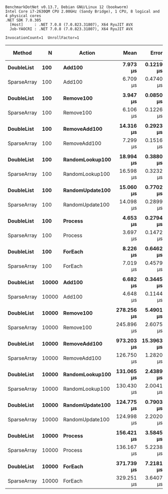 ```

BenchmarkDotNet v0.13.7, Debian GNU/Linux 12 (bookworm)
Intel Core i7-2630QM CPU 2.00GHz (Sandy Bridge), 1 CPU, 8 logical and 4 physical cores
.NET SDK 7.0.305
  [Host]     : .NET 7.0.8 (7.0.823.31807), X64 RyuJIT AVX
  Job-YAOCRI : .NET 7.0.8 (7.0.823.31807), X64 RyuJIT AVX

InvocationCount=1  UnrollFactor=1  

```
|      Method |     N |          Action |       Mean |      Error |     StdDev |     Median | Ratio | RatioSD | Allocated | Alloc Ratio |
|------------ |------ |---------------- |-----------:|-----------:|-----------:|-----------:|------:|--------:|----------:|------------:|
|  **DoubleList** |   **100** |          **Add100** |   **7.973 μs** |  **0.1219 μs** |  **0.1018 μs** |   **7.937 μs** |  **1.00** |    **0.00** |     **936 B** |        **1.00** |
| SparseArray |   100 |          Add100 |   6.709 μs |  0.4740 μs |  1.3601 μs |   7.085 μs |  0.93 |    0.06 |     936 B |        1.00 |
|             |       |                 |            |            |            |            |       |         |           |             |
|  **DoubleList** |   **100** |       **Remove100** |   **3.947 μs** |  **0.0850 μs** |  **0.1191 μs** |   **3.929 μs** |  **1.00** |    **0.00** |     **936 B** |        **1.00** |
| SparseArray |   100 |       Remove100 |   6.106 μs |  0.1226 μs |  0.1087 μs |   6.119 μs |  1.54 |    0.05 |     936 B |        1.00 |
|             |       |                 |            |            |            |            |       |         |           |             |
|  **DoubleList** |   **100** |    **RemoveAdd100** |  **14.316 μs** |  **0.2923 μs** |  **0.2591 μs** |  **14.303 μs** |  **1.00** |    **0.00** |     **936 B** |        **1.00** |
| SparseArray |   100 |    RemoveAdd100 |   7.299 μs |  0.1516 μs |  0.2734 μs |   7.245 μs |  0.50 |    0.02 |     936 B |        1.00 |
|             |       |                 |            |            |            |            |       |         |           |             |
|  **DoubleList** |   **100** | **RandomLookup100** |  **18.994 μs** |  **0.3880 μs** |  **0.7192 μs** |  **18.815 μs** |  **1.00** |    **0.00** |     **936 B** |        **1.00** |
| SparseArray |   100 | RandomLookup100 |  16.598 μs |  0.3232 μs |  0.3174 μs |  16.625 μs |  0.88 |    0.04 |     936 B |        1.00 |
|             |       |                 |            |            |            |            |       |         |           |             |
|  **DoubleList** |   **100** | **RandomUpdate100** |  **15.060 μs** |  **0.7702 μs** |  **2.2710 μs** |  **13.858 μs** |  **1.00** |    **0.00** |     **936 B** |        **1.00** |
| SparseArray |   100 | RandomUpdate100 |  14.098 μs |  0.2899 μs |  0.4339 μs |  13.967 μs |  0.84 |    0.14 |     936 B |        1.00 |
|             |       |                 |            |            |            |            |       |         |           |             |
|  **DoubleList** |   **100** |         **Process** |   **4.653 μs** |  **0.2794 μs** |  **0.8237 μs** |   **4.218 μs** |  **1.00** |    **0.00** |     **936 B** |        **1.00** |
| SparseArray |   100 |         Process |   3.697 μs |  0.1472 μs |  0.3979 μs |   3.540 μs |  0.81 |    0.15 |     936 B |        1.00 |
|             |       |                 |            |            |            |            |       |         |           |             |
|  **DoubleList** |   **100** |         **ForEach** |   **8.226 μs** |  **0.6462 μs** |  **1.8747 μs** |   **7.798 μs** |  **1.00** |    **0.00** |     **936 B** |        **1.00** |
| SparseArray |   100 |         ForEach |   7.019 μs |  0.4579 μs |  1.3430 μs |   6.948 μs |  0.89 |    0.21 |     936 B |        1.00 |
|             |       |                 |            |            |            |            |       |         |           |             |
|  **DoubleList** | **10000** |          **Add100** |   **6.682 μs** |  **0.3445 μs** |  **0.9829 μs** |   **6.460 μs** |  **1.00** |    **0.00** |     **936 B** |        **1.00** |
| SparseArray | 10000 |          Add100 |   4.648 μs |  0.1144 μs |  0.3207 μs |   4.577 μs |  0.70 |    0.10 |     936 B |        1.00 |
|             |       |                 |            |            |            |            |       |         |           |             |
|  **DoubleList** | **10000** |       **Remove100** | **278.256 μs** |  **5.4901 μs** |  **6.1022 μs** | **274.921 μs** |  **1.00** |    **0.00** |     **936 B** |        **1.00** |
| SparseArray | 10000 |       Remove100 | 245.896 μs |  2.6075 μs |  2.0358 μs | 245.265 μs |  0.88 |    0.02 |     936 B |        1.00 |
|             |       |                 |            |            |            |            |       |         |           |             |
|  **DoubleList** | **10000** |    **RemoveAdd100** | **973.203 μs** | **15.3963 μs** | **12.8566 μs** | **969.090 μs** |  **1.00** |    **0.00** |     **936 B** |        **1.00** |
| SparseArray | 10000 |    RemoveAdd100 | 126.750 μs |  1.2820 μs |  1.1365 μs | 126.212 μs |  0.13 |    0.00 |     936 B |        1.00 |
|             |       |                 |            |            |            |            |       |         |           |             |
|  **DoubleList** | **10000** | **RandomLookup100** | **131.065 μs** |  **2.4389 μs** |  **4.8141 μs** | **129.183 μs** |  **1.00** |    **0.00** |     **936 B** |        **1.00** |
| SparseArray | 10000 | RandomLookup100 | 130.430 μs |  2.0041 μs |  1.7766 μs | 130.541 μs |  0.96 |    0.04 |     936 B |        1.00 |
|             |       |                 |            |            |            |            |       |         |           |             |
|  **DoubleList** | **10000** | **RandomUpdate100** | **124.775 μs** |  **0.7903 μs** |  **0.6170 μs** | **124.686 μs** |  **1.00** |    **0.00** |     **936 B** |        **1.00** |
| SparseArray | 10000 | RandomUpdate100 | 124.998 μs |  2.2020 μs |  1.8387 μs | 124.603 μs |  1.00 |    0.01 |     936 B |        1.00 |
|             |       |                 |            |            |            |            |       |         |           |             |
|  **DoubleList** | **10000** |         **Process** | **156.421 μs** |  **3.5845 μs** | **10.3993 μs** | **150.504 μs** |  **1.00** |    **0.00** |     **936 B** |        **1.00** |
| SparseArray | 10000 |         Process | 136.167 μs |  5.2238 μs | 14.5620 μs | 128.377 μs |  0.87 |    0.07 |     936 B |        1.00 |
|             |       |                 |            |            |            |            |       |         |           |             |
|  **DoubleList** | **10000** |         **ForEach** | **371.739 μs** |  **7.2181 μs** |  **8.0230 μs** | **367.409 μs** |  **1.00** |    **0.00** |     **936 B** |        **1.00** |
| SparseArray | 10000 |         ForEach | 329.251 μs |  3.6407 μs |  2.8424 μs | 328.430 μs |  0.88 |    0.02 |     936 B |        1.00 |
